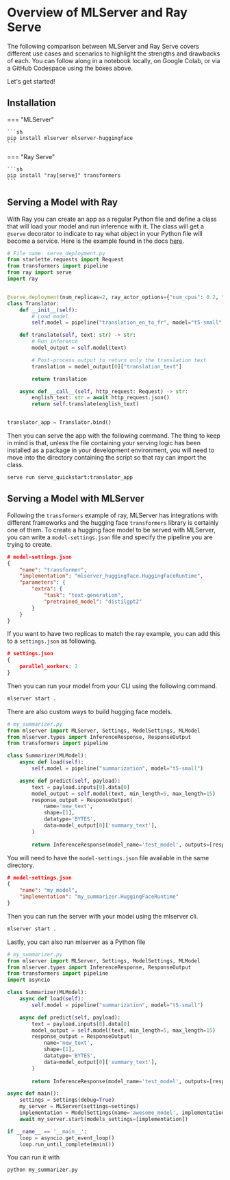# Overview of MLServer and Ray Serve


The following comparison between MLServer and Ray Serve covers different use cases 
and scenarios to highlight the strengths and drawbacks of each. You can follow along 
in a notebook locally, on Google Colab, or via a GitHub Codespace using the boxes 
above.

Let's get started!

## Installation

=== "MLServer"

    ```sh
    pip install mlserver mlserver-huggingface
    ```

=== "Ray Serve"

    ```sh
    pip install "ray[serve]" transformers
    ```

## Serving a Model with Ray

With Ray you can create an app as a regular Python file and define a class that 
will load your model and run inference with it. The class will get a `@serve` decorator 
to indicate to ray what object in your Python file will become a service. Here is the 
example found in the docs [here](https://docs.ray.io/en/latest/serve/getting_started.html#converting-to-a-ray-serve-application).

```python
# File name: serve_deployment.py
from starlette.requests import Request
from transformers import pipeline
from ray import serve
import ray


@serve.deployment(num_replicas=2, ray_actor_options={"num_cpus": 0.2, "num_gpus": 0})
class Translator:
    def __init__(self):
        # Load model
        self.model = pipeline("translation_en_to_fr", model="t5-small")

    def translate(self, text: str) -> str:
        # Run inference
        model_output = self.model(text)

        # Post-process output to return only the translation text
        translation = model_output[0]["translation_text"]

        return translation

    async def __call__(self, http_request: Request) -> str:
        english_text: str = await http_request.json()
        return self.translate(english_text)


translator_app = Translator.bind()
```

Then you can serve the app with the following command. The thing to keep in mind is that, 
unless the file containing your serving logic has been installed as a package in your development 
environment, you will need to move into the directory containing the script so that ray can import 
the class.

```sh
serve run serve_quickstart:translator_app
```

## Serving a Model with MLServer

Following the `transformers` example of ray, MLServer has integrations with different frameworks 
and the hugging face `transformers` library is certainly one of them. To create a hugging face model 
to be served with MLServer, you can write a `model-settings.json` file and specify the pipeline you 
are trying to create.

```json
# model-settings.json
{
    "name": "transformer",
    "implementation": "mlserver_huggingface.HuggingFaceRuntime",
    "parameters": {
        "extra": {
            "task": "text-generation",
            "pretrained_model": "distilgpt2"
        }
    }
}
```
If you want to have two replicas to match the ray example, you can add this to a `settings.json` as following.

```json
# settings.json
{
    parallel_workers: 2
}
```

Then you can run your model from your CLI using the following command.

```sh
mlserver start .
```

There are also custom ways to build hugging face models.

```python
# my_summarizer.py
from mlserver import MLServer, Settings, ModelSettings, MLModel
from mlserver.types import InferenceResponse, ResponseOutput
from transformers import pipeline

class Summarizer(MLModel):
    async def load(self):
        self.model = pipeline("summarization", model="t5-small")

    async def predict(self, payload):
        text = payload.inputs[0].data[0]
        model_output = self.model(text, min_length=5, max_length=15)
        response_output = ResponseOutput(
            name='new_text',
            shape=[1],
            datatype='BYTES',
            data=model_output[0]['summary_text'],
        )
        
        return InferenceResponse(model_name='test_model', outputs=[response_output])
```

You will need to have the `model-settings.json` file available in the same directory.

```json
# model-settings.json
{
    "name": "my_model",
    "implementation": "my_summarizer.HuggingFaceRuntime"
}
```

Then you can run the server with your model using the mlserver cli.
    
```sh
mlserver start .
```

Lastly, you can also run mlserver as a Python file

```python
# my_summarizer.py
from mlserver import MLServer, Settings, ModelSettings, MLModel
from mlserver.types import InferenceResponse, ResponseOutput
from transformers import pipeline
import asyncio

class Summarizer(MLModel):
    async def load(self):
        self.model = pipeline("summarization", model="t5-small")

    async def predict(self, payload):
        text = payload.inputs[0].data[0]
        model_output = self.model(text, min_length=5, max_length=15)
        response_output = ResponseOutput(
            name='new_text',
            shape=[1],
            datatype='BYTES',
            data=model_output[0]['summary_text'],
        )
        
        return InferenceResponse(model_name='test_model', outputs=[response_output])

async def main():
    settings = Settings(debug=True)
    my_server = MLServer(settings=settings)
    implementation = ModelSettings(name='awesome_model', implementation=Summarizer)
    await my_server.start(models_settings=[implementation])

if __name__ == '__main__':
    loop = asyncio.get_event_loop()
    loop.run_until_complete(main())
```

You can run it with
    
```python 
python my_summarizer.py
```